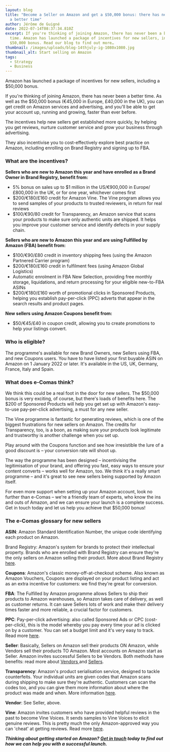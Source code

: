 ```yaml
---
layout: blog
title: "Become a Seller on Amazon and get a $50,000 bonus: there has never been
  a better time"
author: Jérôme de Guigné
date: 2022-07-14T08:37:34.810Z
excerpt: If you're thinking of joining Amazon, there has never been a better
  time. Amazon has launched a package of incentives for new sellers, including a
  $50,000 bonus. Read our blog to find out more…
thumbnail: /images/uploads/blog-14thjuly-ig-1080x1080.jpg
thumbnail_alt: Start selling on Amazon
tags:
  - Strategy
  - Business
---
```

Amazon has launched a package of incentives for new sellers, including a $50,000 bonus.

If you're thinking of joining Amazon, there has never been a better time. As well as the $50,000 bonus (€45,000 in Europe, £40,000 in the UK), you can get credit on Amazon services and advertising, and you'll be able to get your account up, running and growing, faster than ever before.

The incentives help new sellers get established more quickly, by helping you get reviews, nurture customer service and grow your business through advertising.

They also incentivise you to cost-effectively explore best practice on Amazon, including enrolling on Brand Registry and signing up to FBA.

### What are the incentives?

**Sellers who are new to Amazon this year and have enrolled as a Brand Owner in Brand Registry, benefit from:**

* 5% bonus on sales up to $1 million in the US/€900,000 in Europe/£800,000 in the UK, or for one year, whichever comes first
* $200/€180/£160 credit for Amazon Vine. The Vine program allows you to send samples of your products to trusted reviewers, in return for real reviews
* $100/€90/80 credit for Transparency, an Amazon service that scans your products to make sure only authentic units are shipped. It helps you improve your customer service and identify defects in your supply chain.

**Sellers who are new to Amazon this year and are using Fulfilled by Amazon (FBA) benefit from:**

* $100/€90/£80 credit in inventory shipping fees (using the Amazon Partnered Carrier program)
* $200/€180/£160 credit in fulfilment fees (using Amazon Global Logistics)
* Automatic enrolment in FBA New Selection, providing free monthly storage, liquidations, and return processing for your eligible new-to-FBA ASINs
* $200/€180/£160 worth of promotional clicks in Sponsored Products, helping you establish pay-per-click (PPC) adverts that appear in the search results and product pages.

**New sellers using Amazon Coupons benefit from:**

* $50/€45/£40 in coupon credit, allowing you to create promotions to help your listings convert.

### Who is eligible?

The programme's available for new Brand Owners, new Sellers using FBA, and new Coupons users. You have to have listed your first buyable ASIN on Amazon on 1 January 2022 or later.
It's available in the US, UK, Germany, France, Italy and Spain.

### What does e-Comas think?

We think this could be a real foot in the door for new sellers. The $50,000 bonus is very exciting, of course, but there's loads of benefits here. The $200 of Sponsored Products will help you get set up with Amazon's easy-to-use pay-per-click advertising, a must for any new seller.

The Vine programme is fantastic for generating reviews, which is one of the biggest frustrations for new sellers on Amazon. The credits for Transparency, too, is a boon, as making sure your products look legitimate and trustworthy is another challenge when you set up.

Play around with the Coupons function and see how irresistible the lure of a good discount is – your conversion rate will shoot up.

The way the programme has been designed – incentivising the legitimisation of your brand, and offering you fast, easy ways to ensure your content converts – works well for Amazon, too. We think it's a really smart programme – and it's great to see new sellers being supported by Amazon itself.

For even more support when setting up your Amazon account, look no further than e-Comas – we're a friendly team of experts, who know the ins and outs of Amazon, and we can ensure your launch is a complete success. Get in touch today and let us help you achieve that $50,000 bonus!

### The e-Comas glossary for new sellers

**ASIN**: Amazon Standard Identification Number, the unique code identifying each product on Amazon.

Brand Registry: Amazon's system for brands to protect their intellectual property. Brands who are enrolled with Brand Registry can ensure they're the only sellers on Amazon selling their product. More about Brand Registry [here](https://e-comas.com/2022/04/18/is-your-brand-protected-on-amazon-what-you-need-to-know-about-brand-registry.html).

**Coupons**: Amazon's classic money-off-at-checkout scheme. Also known as Amazon Vouchers, Coupons are displayed on your product listing and act as an extra incentive for customers: we find they're great for conversion.

**FBA**: The Fulfilled by Amazon programme allows Sellers to ship their products to Amazon warehouses, so Amazon takes care of delivery, as well as customer returns. It can save Sellers lots of work and make their delivery times faster and more reliable, a crucial factor for customers.

**PPC**: Pay-per-click advertising: also called Sponsored Ads or CPC (cost-per-click), this is the model whereby you pay every time your ad is clicked on by a customer. You can set a budget limit and it's very easy to track. Read more [here](https://e-comas.com/2021/12/10/how-to-advertise-on-amazon-the-four-best-ways-to-spend-your-advertising-budget.html).

**Seller**: Basically, Sellers on Amazon sell their products ON Amazon, while Vendors sell their products TO Amazon. Most accounts on Amazon start as Seller. Amazon invites successful Sellers to be Vendors. Both methods have benefits: read more about [Vendors ](https://amazon-expert.medium.com/guaranteed-distribution-and-customer-trust-top-reasons-to-be-a-vendor-on-amazon-f05bcd8bec28)and [Sellers](https://amazon-expert.medium.com/setting-your-prices-tracking-your-data-and-easy-handling-top-reasons-to-choose-the-seller-option-eae9e09e9411).

**Transparency**: Amazon's product serialisation service, designed to tackle counterfeits. Your individual units are given codes that Amazon scans during shipping to make sure they're authentic. Customers can scan the codes too, and you can give them more information about where the product was made and when. More information [here](https://brandservices.amazon.com/transparency).

**Vendor**: See Seller, above.

**Vine**: Amazon invites customers who have provided helpful reviews in the past to become Vine Voices. It sends samples to Vine Voices to elicit genuine reviews. This is pretty much the only Amazon-approved way you can 'cheat' at getting reviews. Read more [here](https://www.amazon.co.uk/vine/about). 

***Thinking about getting started on Amazon? [Get in touch](https://e-comas.com/contact.html) today to find out how we can help you with a successful launch.***
